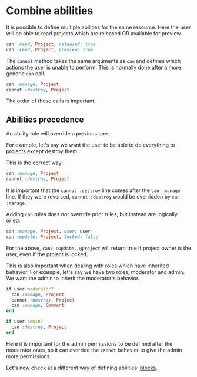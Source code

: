 # Combine abilities

It is possible to define multiple abilities for the same resource. Here the user will be able to read projects which are released OR available for preview.

```ruby
can :read, Project, released: true
can :read, Project, preview: true
```

The `cannot` method takes the same arguments as `can` and defines which actions the user is unable to perform. This is normally done after a more generic `can` call.

```ruby
can :manage, Project
cannot :destroy, Project
```

The order of these calls is important.

## Abilities precedence

An ability rule will override a previous one.

For example, let's say we want the user to be able to do everything to projects except destroy them.

This is the correct way:

```ruby
can :manage, Project
cannot :destroy, Project
```

It is important that the `cannot :destroy` line comes after the `can :manage` line. If they were reversed, `cannot :destroy` would be overridden by `can :manage`.

Adding `can` rules does not override prior rules, but instead are logically or'ed.

```ruby
can :manage, Project, user: user
can :update, Project, locked: false
```

For the above, `can? :update, @project` will return true if project owner is the user, even if the project is locked.

This is also important when dealing with roles which have inherited behavior. For example, let's say we have two roles, moderator and admin. We want the admin to inherit the moderator's behavior.

```ruby
if user.moderator?
  can :manage, Project
  cannot :destroy, Project
  can :manage, Comment
end

if user.admin?
  can :destroy, Project
end
```

Here it is important for the admin permissions to be defined after the moderator ones, so it can override the `cannot` behavior to give the admin more permissions.

Let's now check at a different way of defining abilities: [blocks](./define_abilities_with_blocks.md).
